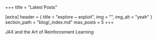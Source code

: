 +++
title = "Latest Posts"

[extra]
header = { title = "explore ~ exploit", img = "", img_alt = "yeah" }
section_path = "blog/_index.md"
max_posts = 5
+++

JAX and the Art of Reinforcement Learning
